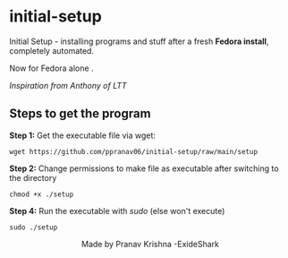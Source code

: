 # initial-setup
Initial Setup - installing programs and stuff after a fresh **Fedora install**, completely automated. 

Now for Fedora alone . 

_Inspiration from Anthony of LTT_



## Steps to get the program

**Step 1:** Get the executable file via wget:

    wget https://github.com/ppranav06/initial-setup/raw/main/setup

**Step 2:** Change permissions to make file as executable after switching to the directory

    chmod +x ./setup

**Step 4:** Run the executable with *sudo* (else won't execute)

    sudo ./setup
    
    
    
  <div align="center">
Made by Pranav Krishna -ExideShark
</div>
     
    
    
    
    
  
    
